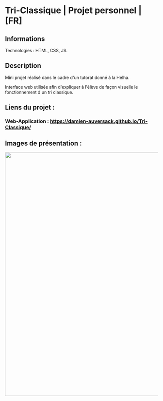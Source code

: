 # Tri-Classique | Projet personnel | [FR]

## Informations

Technologies : HTML, CSS, JS.

## Description

Mini projet réalisé dans le cadre d'un tutorat donné à la Helha. 

Interface web utilisée afin d'expliquer à l'élève de façon visuelle le fonctionnement d'un tri classique.

## Liens du projet :

### Web-Application : https://damien-auversack.github.io/Tri-Classique/

## Images de présentation :

<div>
<img align=top src="https://github.com/damien-auversack/triClassique/blob/main/presentation_pictures/picture_01.jpg" width="800px">
</div>
